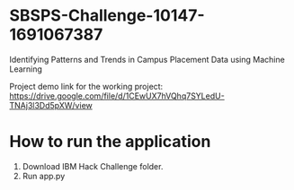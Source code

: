 # SBSPS-Challenge-10147-1691067387
Identifying Patterns and Trends in Campus Placement Data using Machine Learning

Project demo link for the working project:
https://drive.google.com/file/d/1CEwUX7hVQhq7SYLedU-TNAj3l3Dd5pXW/view


# How to run the application
1) Download IBM Hack Challenge folder.
2) Run app.py
